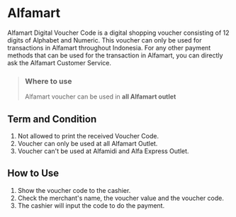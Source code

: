 # Alfamart

Alfamart Digital Voucher Code is a digital shopping voucher consisting of 12 digits of Alphabet and Numeric. This voucher can only be used for transactions in Alfamart throughout Indonesia. For any other payment methods that can be used for the transaction in Alfamart, you can directly ask the Alfamart Customer Service.

<!-- theme: info -->

> ### Where to use
>
> Alfamart voucher can be used in **all Alfamart outlet**

## Term and Condition

  1. Not allowed to print the received Voucher Code.
  2. Voucher can only be used at all Alfamart Outlet.
  3. Voucher can't be used at Alfamidi and Alfa Express Outlet.

## How to Use

  1. Show the voucher code to the cashier.
  2. Check the merchant's name, the voucher value and the voucher code.
  3. The cashier will input the code to do the payment.